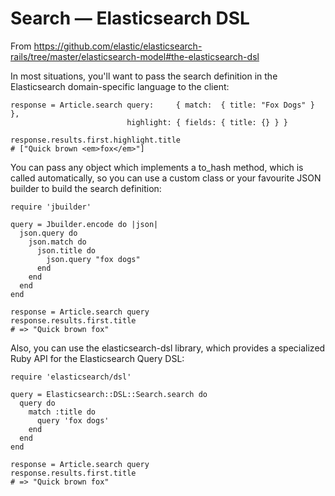 # Search — Elasticsearch DSL

From <https://github.com/elastic/elasticsearch-rails/tree/master/elasticsearch-model#the-elasticsearch-dsl>

In most situations, you'll want to pass the search definition in the Elasticsearch domain-specific language to the client:

	response = Article.search query:     { match:  { title: "Fox Dogs" } },
	                          highlight: { fields: { title: {} } }
	
	response.results.first.highlight.title
	# ["Quick brown <em>fox</em>"]

You can pass any object which implements a to_hash method, which is called automatically, so you can use a custom class or your favourite JSON builder to build the search definition:

	require 'jbuilder'
	
	query = Jbuilder.encode do |json|
	  json.query do
	    json.match do
	      json.title do
	        json.query "fox dogs"
	      end
	    end
	  end
	end
	
	response = Article.search query
	response.results.first.title
	# => "Quick brown fox"

Also, you can use the elasticsearch-dsl library, which provides a specialized Ruby API for the Elasticsearch Query DSL:

	require 'elasticsearch/dsl'
	
	query = Elasticsearch::DSL::Search.search do
	  query do
	    match :title do
	      query 'fox dogs'
	    end
	  end
	end
	
	response = Article.search query
	response.results.first.title
	# => "Quick brown fox"